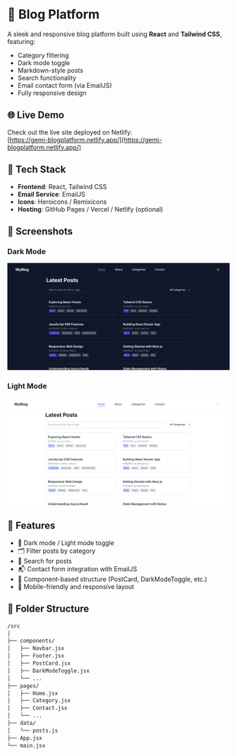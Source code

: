 # 📝 Blog Platform

A sleek and responsive blog platform built using **React** and **Tailwind CSS**, featuring:
- Category filtering
- Dark mode toggle
- Markdown-style posts
- Search functionality
- Email contact form (via EmailJS)
- Fully responsive design

## 🌐 Live Demo

Check out the live site deployed on Netlify:  
[https://gemi-blogplatform.netlify.app/](https://gemi-blogplatform.netlify.app/)


## 🔧 Tech Stack

- **Frontend**: React, Tailwind CSS
- **Email Service**: EmailJS
- **Icons**: Heroicons / Remixicons
- **Hosting**: GitHub Pages / Vercel / Netlify (optional)

## 📸 Screenshots

### Dark Mode

![Dark Mode Screenshot](screenshots/darkmode.png)

### Light Mode

![Light Mode Screenshot](screenshots/lightmode.png)

## 🚀 Features

- 🌙 Dark mode / Light mode toggle
- 🗂️ Filter posts by category
- 🔎 Search for posts
- 📬 Contact form integration with EmailJS
- 🧱 Component-based structure (PostCard, DarkModeToggle, etc.)
- 📱 Mobile-friendly and responsive layout

## 📁 Folder Structure

```bash
/src
│
├── components/
│   ├── Navbar.jsx
│   ├── Footer.jsx
│   ├── PostCard.jsx
│   ├── DarkModeToggle.jsx
│   └── ...
├── pages/
│   ├── Home.jsx
│   ├── Category.jsx
│   ├── Contact.jsx
│   └── ...
├── data/
│   └── posts.js
├── App.jsx
└── main.jsx
